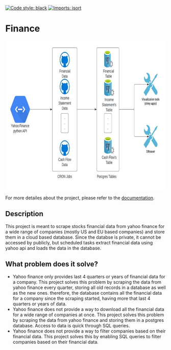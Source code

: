 [![Code style: black](https://img.shields.io/badge/code%20style-black-000000.svg)](https://github.com/psf/black)
[![Imports: isort](https://img.shields.io/badge/%20imports-isort-%231674b1?style=flat&labelColor=ef8336)](https://pycqa.github.io/isort/)



# Finance

<img src="docs/Finance github project chart.jpeg" alt="drawing" width="800" height="470" align="middle" style="middle"/>

<br />

For more detailes about the project, please refer to the [documentation](https://ahnazary.github.io/Finance/).

## Description

This project is meant to scrape stocks financial data from yahoo finance for a wide range of companies (mostly US and EU based companies) and store them in a cloud based database. Since the databse is private, it cannot be accessed by publicly, but scheduled tasks extract financial data using yahoo api and loads the data in the database.

## What problem does it solve?


- Yahoo finance only provides last 4 quarters or years of financial data for a company. This project solves this problem by scraping the data from yahoo finance every quarter, storing all old records in a database as well as the new ones. therefore, the database contains all the financial data for a company since the scraping started, having more that last 4 quarters or years of data.
- Yahoo finance does not provide a way to download all the financial data for a wide range of companies at once. This project solves this problem by scraping the data from yahoo finance and storing them in a postgres database. Access to data is quick through SQL queries.
- Yahoo finance does not provide a way to filter companies based on their financial data. This project solves this by enabling SQL queries to filter companies based on their financial data.